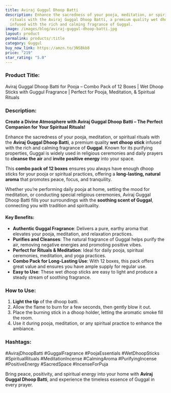 ```yaml
---
title: Aviraj Guggul Dhoop Batti
description: Enhance the sacredness of your pooja, meditation, or spiritual
  rituals with the Aviraj Guggal Dhoop Batti, a premium quality wet dhoop stick
  infused with the rich and calming fragrance of Guggal.
image: /images/blog/aviraj-guggul-dhoop-batti.jpg
layout: product
permalink: products/:title
category: Guggul
buy_now_link: https://amzn.to/3NSBkb8
price: "219"
star_rating: "5.0"
---
```

### Product Title:
Aviraj Guggal Dhoop Batti for Pooja – Combo Pack of 12 Boxes | Wet Dhoop Sticks with Guggul Fragrance | Perfect for Pooja, Meditation, & Spiritual Rituals

### Description:

**Create a Divine Atmosphere with Aviraj Guggal Dhoop Batti – The Perfect Companion for Your Spiritual Rituals!**

Enhance the sacredness of your pooja, meditation, or spiritual rituals with the **Aviraj Guggal Dhoop Batti**, a premium quality **wet dhoop stick** infused with the rich and calming fragrance of **Guggal**. Known for its purifying properties, Guggal is widely used in religious ceremonies and daily prayers to **cleanse the air** and **invite positive energy** into your space. 

This **combo pack of 12 boxes** ensures you always have enough dhoop sticks for your pooja or spiritual practices, offering a **long-lasting, natural aroma** that promotes peace, focus, and tranquility.

Whether you’re performing daily pooja at home, setting the mood for meditation, or conducting special religious ceremonies, Aviraj Guggal Dhoop Batti fills your surroundings with the **soothing scent of Guggal**, connecting you with tradition and spirituality.

#### **Key Benefits:**
- **Authentic Guggal Fragrance**: Delivers a pure, earthy aroma that elevates your pooja, meditation, and relaxation practices.
- **Purifies and Cleanses**: The natural fragrance of Guggal helps purify the air, removing negative energies and promoting positive vibes.
- **Perfect for Rituals & Meditation**: Ideal for daily pooja, spiritual ceremonies, meditation, and yoga practices.
- **Combo Pack for Long-Lasting Use**: With 12 boxes, this pack offers great value and ensures you have ample supply for regular use.
- **Easy to Use**: These wet dhoop sticks are easy to light and produce a steady stream of soothing fragrance.

### **How to Use:**

1. **Light the tip** of the dhoop batti.
2. Allow the flame to burn for a few seconds, then gently blow it out.
3. Place the burning stick in a dhoop holder, letting the aromatic smoke fill the room.
4. Use it during pooja, meditation, or any spiritual practice to enhance the ambiance.

### **Hashtags:**

#AvirajDhoopBatti #GuggalFragrance #PoojaEssentials #WetDhoopSticks #SpiritualRituals #MeditationIncense #CalmingAroma #PurifyingIncense #PositiveEnergy #SacredSpace #IncenseForPuja

Bring peace, positivity, and spiritual energy into your home with **Aviraj Guggal Dhoop Batti**, and experience the timeless essence of Guggal in every prayer.
